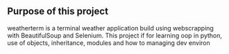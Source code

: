 ## Purpose of this project
weatherterm is a terminal weather application build using webscrapping with BeautifulSoup and Selenium.
This project if for learning oop in python, use of objects, inheritance, modules and how to managing dev environ
